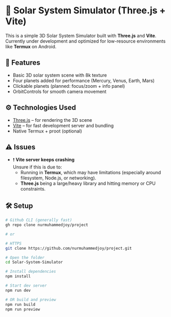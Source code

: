 # 🌌 Solar System Simulator (Three.js + Vite)

This is a simple 3D Solar System Simulator built with **Three.js** and **Vite**.  
Currently under development and optimized for low-resource environments like **Termux** on Android.

## 🚀 Features

- Basic 3D solar system scene with 8k texture 
- Four planets added for performance (Mercury, Venus, Earth, Mars)
- Clickable planets (planned: focus/zoom + info panel)
- OrbitControls for smooth camera movement

## ⚙️ Technologies Used

- [Three.js](https://threejs.org/) – for rendering the 3D scene
- [Vite](https://vitejs.dev/) – for fast development server and bundling
- Native Termux + proot (optional)

## ⚠️ Issues

- ❗ **Vite server keeps crashing**  
  Unsure if this is due to:
  - Running in **Termux**, which may have limitations (especially around filesystem, Node.js, or networking).
  - **Three.js** being a large/heavy library and hitting memory or CPU constraints.
  

## 🛠️ Setup

```bash
# Github CLI (generally fast)
gh repo clone nurmuhammedjoy/project

# or

# HTTPS
git clone https://github.com/nurmuhammedjoy/project.git

# Open the folder 
cd Solar-System-Simulator

# Install dependencies
npm install

# Start dev server
npm run dev

# OR build and preview
npm run build
npm run preview
